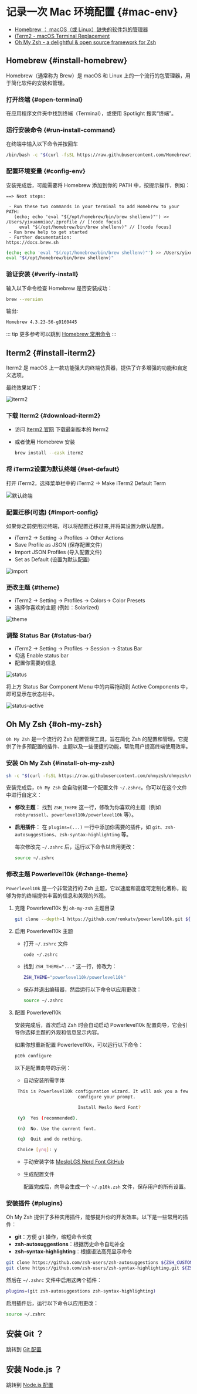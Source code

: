 # 记录一次 Mac 环境配置 {#mac-env}

- [Homebrew ： macOS（或 Linux）缺失的软件包的管理器](https://brew.sh/zh-cn/)
- [iTerm2 - macOS Terminal Replacement](https://iterm2.com/)
- [Oh My Zsh - a delightful &amp; open source framework for Zsh](https://ohmyz.sh/)

## Homebrew {#install-homebrew}

Homebrew（通常称为 Brew）是 macOS 和 Linux 上的一个流行的包管理器，用于简化软件的安装和管理。

### 打开终端 {#open-terminal}

在应用程序文件夹中找到终端（Terminal），或使用 Spotlight 搜索“终端”。

### 运行安装命令 {#run-install-command}

在终端中输入以下命令并按回车

```sh
/bin/bash -c "$(curl -fsSL https://raw.githubusercontent.com/Homebrew/install/HEAD/install.sh)"
```

### 配置环境变量 {#config-env}

安装完成后，可能需要将 Homebrew 添加到你的 PATH 中，按提示操作，例如：

```text {4-5}
==> Next steps:

 - Run these two commands in your terminal to add Homebrew to your PATH:
   (echo; echo 'eval "$(/opt/homebrew/bin/brew shellenv)"') >> /Users/yixuanmiao/.zprofile // [!code focus]
     eval "$(/opt/homebrew/bin/brew shellenv)" // [!code focus]
 - Run brew help to get started
 - Further documentation:
https://docs.brew.sh
```

```sh
(echo; echo 'eval "$(/opt/homebrew/bin/brew shellenv)"') >> /Users/yixuanmiao/.zprofile
eval "$(/opt/homebrew/bin/brew shellenv)"
```

### 验证安装 {#verify-install}

输入以下命令检查 Homebrew 是否安装成功：

```sh
brew --version
```

输出:

```sh
Homebrew 4.3.23-56-g9160445
```

::: tip
更多参考可以跳到 [Homebrew 常用命令](./brew)
:::

## Iterm2 {#install-iterm2}

Iterm2 是 macOS 上一款功能强大的终端仿真器，提供了许多增强的功能和自定义选项。

最终效果如下：

![iterm2](/iterm2/iterm2.png)

### 下载 Iterm2 {#download-iterm2}

- 访问 [Iterm2 官网](https://iterm2.com/) 下载最新版本的 Iterm2
- 或者使用 Homebrew 安装

  ```sh
  brew install --cask iterm2
  ```

### 将 iTerm2设置为默认终端 {#set-default}

打开 iTerm2，选择菜单栏中的 iTerm2 -> Make iTerm2 Default Term

![默认终端](/iterm2/default.png)

### 配置迁移(可选) {#import-config}

如果你之前使用过终端，可以将配置迁移过来,并将其设置为默认配置。

- iTerm2 -> Setting -> Profiles -> Other Actions
- Save Profile as JSON (保存配置文件)
- Import JSON Profiles (导入配置文件)
- Set as Default (设置为默认配置)

![import](/iterm2/import.png)

### 更改主题 {#theme}

- iTerm2 -> Setting -> Profiles -> Colors-> Color Presets
- 选择你喜欢的主题 (例如：Solarized)

![theme](/iterm2/theme.png)

### 调整 Status Bar {#status-bar}

- iTerm2 -> Setting -> Profiles -> Session -> Status Bar
- 勾选 Enable status bar
- 配置你需要的信息

![status](/iterm2/status.png)

将上方 Status Bar Component Menu 中的内容拖动到 Active Components 中，即可显示在状态栏中。

![status-active](/iterm2/status-active.png)

## Oh My Zsh {#oh-my-zsh}

`Oh My Zsh` 是一个流行的 Zsh 配置管理工具，旨在简化 Zsh 的配置和管理。它提供了许多预配置的插件、主题以及一些便捷的功能，帮助用户提高终端使用效率。

### 安装 Oh My Zsh {#install-oh-my-zsh}

```sh
sh -c "$(curl -fsSL https://raw.githubusercontent.com/ohmyzsh/ohmyzsh/master/tools/install.sh)"
```

安装完成后，`Oh My Zsh` 会自动创建一个配置文件 `~/.zshrc`。你可以在这个文件中进行自定义：

- **修改主题**： 找到 `ZSH_THEME` 这一行，修改为你喜欢的主题（例如 `robbyrussell`、`powerlevel10k/powerlevel10k` 等）。
- **启用插件**： 在 `plugins=(...)` 一行中添加你需要的插件，如 `git`、`zsh-autosuggestions`、`zsh-syntax-highlighting` 等。

  每次修改完 `~/.zshrc` 后，运行以下命令以应用更改：

  ```sh
  source ~/.zshrc
  ```

### 修改主题 Powerlevel10k {#change-theme}

`Powerlevel10k` 是一个非常流行的 Zsh 主题，它以速度和高度可定制化著称，能够为你的终端提供丰富的信息和美观的外观。

1. 克隆 Powerlevel10k 到 `oh-my-zsh` 主题目录

   ```sh
   git clone --depth=1 https://github.com/romkatv/powerlevel10k.git ${ZSH_CUSTOM:-~/.oh-my-zsh/custom}/themes/powerlevel10k
   ```

2. 启用 Powerlevel10k 主题

   - 打开 `~/.zshrc` 文件

     ```sh
     code ~/.zshrc
     ```

   - 找到 `ZSH_THEME="..."` 这一行，修改为：

     ```sh
     ZSH_THEME="powerlevel10k/powerlevel10k"
     ```

   - 保存并退出编辑器，然后运行以下命令以应用更改：

     ```sh
     source ~/.zshrc
     ```

3. 配置 Powerlevel10k

   安装完成后，首次启动 Zsh 时会自动启动 Powerlevel10k 配置向导，它会引导你选择主题的外观和信息显示内容。

   如果你想重新配置 Powerlevel10k，可以运行以下命令：

   ```sh
   p10k configure
   ```

   以下是配置向导的示例：

   - 自动安装所需字体

   ```sh
    This is Powerlevel10k configuration wizard. It will ask you a few questions and
                           configure your prompt.

                           Install Meslo Nerd Font?

    (y)  Yes (recommended).

    (n)  No. Use the current font.

    (q)  Quit and do nothing.

    Choice [ynq]: y

   ```

   - 手动安装字体 [MesloLGS Nerd Font GitHub](https://github.com/romkatv/powerlevel10k#manual-font-installation)
   - 生成配置文件

     配置完成后，向导会生成一个 `~/.p10k.zsh` 文件，保存用户的所有设置。

### 安装插件 {#plugins}

Oh My Zsh 提供了多种实用插件，能够提升你的开发效率。以下是一些常用的插件：

- **git**：方便 git 操作，缩短命令长度
- **zsh-autosuggestions**：根据历史命令自动补全
- **zsh-syntax-highlighting**：根据语法高亮显示命令

```sh
git clone https://github.com/zsh-users/zsh-autosuggestions ${ZSH_CUSTOM:-~/.oh-my-zsh/custom}/plugins/zsh-autosuggestions
git clone https://github.com/zsh-users/zsh-syntax-highlighting.git ${ZSH_CUSTOM:-~/.oh-my-zsh/custom}/plugins/zsh-syntax-highlighting
```

然后在 `~/.zshrc` 文件中启用这两个插件：

```sh
plugins=(git zsh-autosuggestions zsh-syntax-highlighting)
```

启用插件后，运行以下命令以应用更改：

```sh
source ~/.zshrc
```

## 安装 Git ？

跳转到 [Git 配置](../environment/git)

## 安装 Node.js ？

跳转到 [Node.js 配置](../environment/node)
